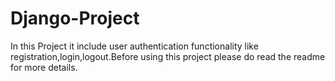 # Django-Project
In this Project it include user authentication functionality like registration,login,logout.Before using this project please do read the readme for more details. 
